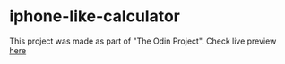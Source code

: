# iphone-like-calculator
This project was made as part of "The Odin Project".
Check live preview <a href="[https://nyctoraa.github.io/login-screen-with-Img/](https://nyctoraa.github.io/iphone-like-calculator/)" target="_blank">here</a>
